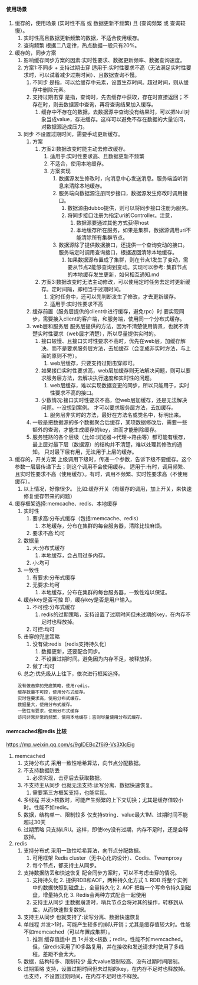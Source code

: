 
#### 使用场景
1. 缓存的，使用场景
(实时性不高 或 数据更新不频繁) 且 (查询频繁 或 查询较慢）。
	1. 实时性高且数据更新频繁的数据，不适合使用缓存。
	2. 查询频繁
	根据二八定律，热点数据一般只有20%。
2. 缓存的，同步方案
	1. 影响缓存同步方案的因素:实时性要求、数据更新频率、数据查询速度。
	2. 方案1:不同步 + 支持过期击穿
	适用于:实时性要求不高（无法满足实时性要求时，可以试着减少过期时间）、且数据查询不慢。
		1. 不同步
		是指，可以给缓存中元素，设置生存时间。超过时间，则从缓存中删除元素。
		2. 支持过期击穿
		是指，查询时，先去缓存中获取，存在时直接返回；不存在时，则去数据源中查询，再将查询结果加入缓存。
			1. 缓存中不存在的数据，去数据源中查询没有结果时，可以把Null对象当成value，存进缓存。这样可以避免不存在数据的大量访问，对数据源造成压力。
	2. 同步
	不设置过期时间，需要手动更新缓存。
		1. 方案
			1. 方案2:数据改变时能主动去修改缓存。 
				1. 适用于:实时性要求高、且数据更新不频繁
				2. 不适合，使用本地缓存。
				3. 方案实现
					1. 数据源发生修改时，向消息中心发送消息。服务端监听消息来清除本地缓存。
					2. 服务端向数据源注册同步接口，数据源发生修改时调用接口。
						1. 数据源由dubbo提供，则可以将同步接口注册为服务。
						2. 将同步接口注册为指定uri的Controller。注意，
							1. 数据源要通过其他方式获得host
							2. 本地缓存所在服务，如果是集群，数据源调用uri不能清除所有集群节点。
					3. 数据源除了提供数据接口，还提供一个查询变动的接口。服务端定时调用查询接口，根据返回清除本地缓存。
						1. 如果数据源布置成了集群，则在节点1发生了变动，需要从节点2能够查询到变动。实现可以参考: 集群节点的本地缓存发生更新，如何相互通知.md
			2. 方案3:数据改变时无法主动修改，可以使用定时任务去定时更新缓存。定时间隔，即相当于过期时间。
				1. 定时任务中，还可以先判断发生了修改，才去更新缓存。
				2. 适用于:实时性要求不高
		3. 缓存前置（服务层提供的client中进行缓存，避免rpc）时
		要实现同步，需要接入client的客户端，和服务端，使用同一个分布式缓存。
		4. web层和服务层
		服务层提供的方法，因为不清楚使用情景，也就不清楚实时性要求（web层才清楚），所以尽量提供实时的。
			1. 接口较慢、且接口实时性要求不高时，优先在web层，加缓存解决。而不是要求服务层方法，去加缓存（会变成非实时方法，与上面的原则不符）。  
				1. web层缓存，只要支持过期击穿即可。
			2. 如果接口实时性要求高，web层加缓存则无法解决问题，则可以要求服务层方法，去解决执行速度和实时性的问题。
				1. web层缓存，难以实现数据变更的同步，所以只能用于，实时性要求不高的接口。
			3. 少数情况:接口实时性要求不高，但web层加缓存，还是无法解决问题。--没想到案例。
			才可以要求服务层方法，去加缓存。
				1. 服务层非实时的方法，最好在方法名或类名中，标明出来。
		5. 一般是把数据源的多个数据聚合后缓存，某项数据修改后，需要一些额外的查询，才能生成缓存的key，进而才能删除缓存。
		6. 服务链路的各个层级（比如:浏览器->代理->路由等）都可能有缓存，最上层对最下层（数据源）的结构并不清楚，难以处理其修改的通知。
		只对最下层有用，无法用于上层的缓存。
3. 缓存的，开关方案
上级调用下级时，传递一个参数，告诉下级不要缓存。这个参数一层层传递下去；则这个调用不会使用缓存。
适用于:有时，调用频繁、且实时性要求不高（使用缓存）。有时，调用不频繁、实时性要求高（不使用缓存）。
	1. 以上情况，好像很少。
	比如:缓存开关（有缓存的调用，加上开关，来快速修复缓存带来的问题）
4. 缓存框架选择:memcache、redis、本地缓存
	1. 实时性
		1. 要求高:分布式缓存（包括:memcache、redis）
			1. 本地缓存，分布在集群的每台服务器，清除比较麻烦。
		2. 要求不高:均可
	2. 数据量
		1. 大:分布式缓存
			1. 本地缓存，会占用过多内存。
		2. 小:均可
	3. 一致性
		1. 有要求:分布式缓存
		2. 无要求:均可
			1. 本地缓存，分布在集群的每台服务器，一致性难以保证。
	4. 缓存key是否可控
	即，缓存key是否是用户输入。
		1. 不可控:分布式缓存
			1. redis的过期策略，支持设置了过期时间但未过期的key，在内存不足时也释放掉。
		2. 可控:均可
	5. 击穿的兜底策略
		1. 没有做:redis（redis支持持久化）
			1. 数据更新，还要配合同步。
			2. 不设置过期时间。避免因为内存不足，被释放掉。
		2. 做了:均可
	6. 总之:优先级从上往下，依次进行框架选择。
	>	
		没有做击穿的兜底策略，使用redis。
		缓存数量不可控，使用分布式缓存。
		实时性要求高，使用分布式缓存。
		数据量大，使用分布式缓存。
		一致性有要求，使用分布式缓存
		访问非常非常的频繁，使用本地缓存；否则尽量使用分布式缓存。

#### memcached和redis 比较
https://mp.weixin.qq.com/s/9glDEBcZf6i9-Vs3XlcEig

1. memcached
	1. 支持分布式
	采用一致性哈希算法，向节点分配数据。
	2. 不支持数据防丢
		1. 必须实现，击穿后去获取数据。
	3. 不支持主从同步
	也就无法支持:读写分离、数据快速恢复。
		1. 需要第三方框架支持，也能实现。
	4. 多线程
	并发>核数时，可能产生频繁的上下文切换；尤其是缓存值较小时。性能不如redis。
	5. 数据，结构单一、限制较多
	仅支持string、value最大1M、过期时间不能超过30天
	6. 过期策略
	只支持LRU。这样，即使key没有过期，内存不足时，还是会释放掉。
2. redis
	1. 支持分布式
	采用一致性哈希算法，向节点分配数据。
		1. 可用框架
		Redis cluster（无中心化的设计）、Codis、Twemproxy
		2. 每个节点，都支持主从同步。
	2. 支持数据防丢和快速恢复
	配合同步方案时，可以不考虑击穿的情况。
		1. 支持持久化
			2. 提供RDB和AOF，两种持久化方式
				1. RDB
				将整个实例中的数据快照到磁盘上，全量持久化
				2. AOF
				把每一个写命令持久到磁盘，增量持久化
				3. Redis会两种方式配合一起使用
		2. 支持主从同步
		主数据崩溃时，哨兵节点会将对其的操作，转移到从库。从而快速恢复数据。
	3. 支持主从同步
	也就支持了:读写分离、数据快速恢复
	4. 单线程
	并发>1时，可能产生较多的排队开销；尤其是缓存值较大时。性能不如memcached（可以布置成集群）。
		1. 推测
		缓存值适中 且 1<并发<核数；redis，性能不如memcached。
		但，但redis采用了IO多路复用，并在接收和发送请求时使用了多线程。差距不会太大。
	5. 数据，结构较多、限制较少
	最大value限制较高、没有过期时间限制。
	6. 过期策略
	支持，设置过期时间但未过期的key，在内存不足时也释放掉。
	也支持，不设置过期时间，在内存不足时也不释放。

